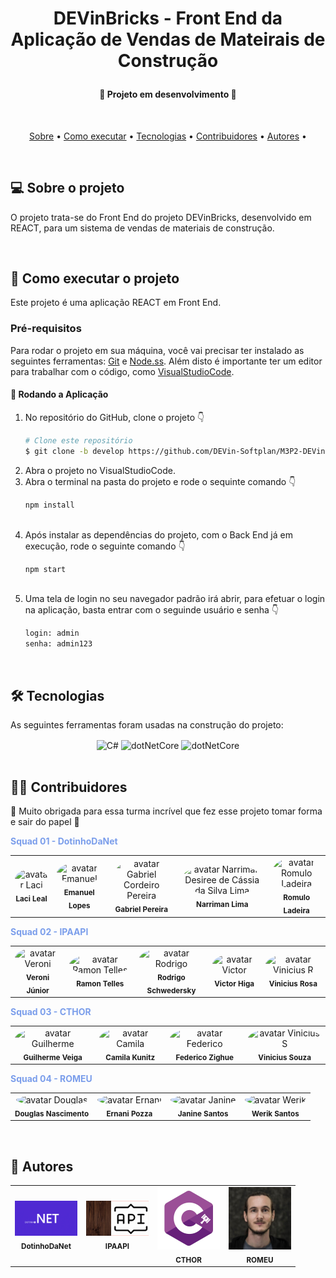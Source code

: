 <h1 align="center">
</h1>

<h1 align="center">
   <p>DEVinBricks - Front End da Aplicação de Vendas de Mateirais de Construção</p>
</h1>

<h4 align="center"> 
	🚧  Projeto em desenvolvimento 🚧
</h4>

<br>

<p align="center">
 <a href="#-sobre-o-projeto">Sobre</a> •
 <a href="#-como-executar-o-projeto">Como executar</a> • 
 <a href="#-tecnologias">Tecnologias</a> • 
 <a href="#-contribuidores">Contribuidores</a> • 
 <a href="#-autores">Autores</a> •  
</p>
<br>

## 💻 Sobre o projeto

O projeto trata-se do Front End do projeto DEVinBricks, desenvolvido em REACT, para um sistema de vendas de materiais de construção.

<br>

## 🚀 Como executar o projeto

Este projeto é uma aplicação REACT em Front End.

### Pré-requisitos

Para rodar o projeto em sua máquina, você vai precisar ter instalado as seguintes ferramentas:
[Git](https://git-scm.com) e [Node.ss](https://nodejs.org/en/).
Além disto é importante ter um editor para trabalhar com o código, como [VisualStudioCode](https://code.visualstudio.com/).

#### 🎲 Rodando a Aplicação

<ol start="1">
<li>No repositório do GitHub, clone o projeto 👇</li>

```bash
# Clone este repositório
$ git clone -b develop https://github.com/DEVin-Softplan/M3P2-DEVinBricks-FrontEnd.git
```

<li>Abra o projeto no VisualStudioCode.
<br>
<li>Abra o terminal na pasta do projeto e rode o sequinte comando 👇<br>

```bash
npm install
```

</li>
<br>
<li>Após instalar as dependências do projeto, com o Back End já em execução, rode o seguinte comando 👇<br>

```bash
npm start
```

</li>

</li>
<br>
<li>Uma tela de login no seu navegador padrão irá abrir, para efetuar o login na aplicação, basta entrar com o seguinde usuário e senha  👇<br>

```bash
login: admin
senha: admin123
```

</li>
</ol><br>

## 🛠 Tecnologias

As seguintes ferramentas foram usadas na construção do projeto:

<div style="display: inline_block" align="center">

<img align="center" alt="C#" height="80" src="https://upload.wikimedia.org/wikipedia/commons/thumb/d/d9/Node.js_logo.svg/1200px-Node.js_logo.svg.png">
<img align="center" alt="dotNetCore" height="80"  src="https://upload.wikimedia.org/wikipedia/commons/thumb/a/a7/React-icon.svg/1200px-React-icon.svg.png">
<img align="center" alt="dotNetCore" height="110"  src="https://v4.mui.com/static/logo.png">

</div><br>

## 👨‍💻 Contribuidores

💜 Muito obrigada para essa turma incrível que fez esse projeto tomar forma e sair do papel 👏

<b style="color:#7b9eeb">Squad 01 - DotinhoDaNet</b>

<table>
   <tr>
      <td align="center">
         <img style="border-radius: 50%;" src="https://avatars.githubusercontent.com/lacijr" width="100px;" alt="avatar Laci"/><br />
         <sub><b>Laci Leal</b></sub>
         <br/>
      </td>
      <td align="center">
         <img style="border-radius: 50%;" src="https://avatars.githubusercontent.com/u/86383785?v=4" width="100px;" alt="avatar Emanuel"/><br />
         <sub><b>Emanuel Lopes</b></sub>
         <br/>
      </td>
      <td align="center">
         <img style="border-radius: 50%;" src="https://avatars.githubusercontent.com/u/93409627?v=4" width="100px;" alt="avatar Gabriel Cordeiro Pereira"/><br />
         <sub><b>Gabriel Pereira</b></sub>
         <br/>
      </td>
      <td align="center">
         <img style="border-radius: 50%;" src="https://avatars.githubusercontent.com/u/93232919?v=4" width="100px;" alt="avatar Narriman Desiree de Cássia da Silva Lima"/><br />
         <sub><b>Narriman Lima</b></sub>
         <br/>
      </td>
      <td align="center">
         <img style="border-radius: 50%;" src="https://avatars.githubusercontent.com/u/93687924?v=4" width="100px;" alt="avatar Romulo Ladeira"/><br />
         <sub><b>Romulo Ladeira</b></sub>
         <br/>
      </td>
   </tr>
</table>

<b style="color:#7b9eeb">Squad 02 - IPAAPI</b>

<table>
   <tr>
      <td align="center">
         <img style="border-radius: 50%;" src="https://avatars.githubusercontent.com/VeroniJrStudant" width="100px;" alt="avatar Veroni"/><br />
         <sub><b>Veroni Júnior</b></sub>
         <br/>
      </td>
      <td align="center">
         <img style="border-radius: 50%;" src="https://avatars.githubusercontent.com/u/73497963?v=4" width="100px;" alt="avatar Ramon Telles"/><br />
         <sub><b>Ramon Telles</b></sub>
         <br/>
      <td align="center">
         <img style="border-radius: 50%;" src="https://avatars.githubusercontent.com/Rschwedersky" width="100px;" alt="avatar Rodrigo"/><br />
         <sub><b>Rodrigo Schwedersky</b></sub>
         <br/>
      </td>
      <td align="center">
         <img style="border-radius: 50%;" src="https://avatars.githubusercontent.com/Victor-Higa1997" width="100px;" alt="avatar Victor"/><br />
         <sub><b>Victor Higa</b></sub>
         <br/>
            <td align="center">
         <img style="border-radius: 50%;" src="https://avatars.githubusercontent.com/viniHiagoRosa" width="100px;" alt="avatar Vinicius R"/><br />
         <sub><b>Vinicius Rosa</b></sub>
         <br/>
      </td>
   </tr>
</table>

<b style="color:#7b9eeb">Squad 03 - CTHOR</b>

<table>
   <tr>
      <td align="center">
         <img style="border-radius: 50%;" src="https://avatars.githubusercontent.com/GuiVeigaSesiSenai" width="100px;" alt="avatar Guilherme"/><br />
         <sub><b>Guilherme Veiga</b></sub>
         <br/>
      </td>
            <td align="center">
         <img style="border-radius: 50%;" src="https://avatars.githubusercontent.com/camila-kunitz" width="100px;" alt="avatar Camila"/><br />
         <sub><b>Camila Kunitz</b></sub>
         <br/>
      </td>
            <td align="center">
         <img style="border-radius: 50%;" src="https://avatars.githubusercontent.com/zighue1" width="100px;" alt="avatar Federico"/><br />
         <sub><b>Federico Zighue</b></sub>
         <br/>
      </td>
      <td align="center">
         <img style="border-radius: 50%;" src="https://avatars.githubusercontent.com/ViniiSouza" width="100px;" alt="avatar Vinicius S"/><br />
         <sub><b>Vinicius Souza</b></sub>
         <br/>
      </td>
   </tr>
</table>

<b style="color:#7b9eeb">Squad 04 - ROMEU</b>

<table>
   <tr>
      <td align="center">
         <img style="border-radius: 50%;" src="https://avatars.githubusercontent.com/douglas-devinhouse" width="100px;" alt="avatar Douglas"/><br />
         <sub><b>Douglas Nascimento</b></sub>
         <br/>
      </td>
      <td align="center">
         <img style="border-radius: 50%;" src="https://avatars.githubusercontent.com/ernanipozza" width="100px;" alt="avatar Ernani"/><br />
         <sub><b>Ernani Pozza</b></sub>
         <br/>
      </td>
      <td align="center">
         <img style="border-radius: 50%;" src="https://avatars.githubusercontent.com/janinelps" width="100px;" alt="avatar Janine"/><br />
         <sub><b>Janine Santos</b></sub>
         <br/>
      </td>
      <td align="center">
         <img style="border-radius: 50%;" src="https://avatars.githubusercontent.com/werikorus" width="100px;" alt="avatar Werik"/><br />
         <sub><b>Werik Santos</b></sub>
         <br/>
      </td>
   </tr>
</table>

<br>

## 🦸 Autores

<table>
   <tr>
      <td align="center">
         <img src="./Img/DotinhoDaNet.gif" width="100px;" alt="logo squad dotinho"/>
         <br/>
         <sub><b>DotinhoDaNet</b></sub>
      </td>
      <td align="center">
         <img src="./Img/IPAAPI.gif" width="100px;" alt="logo squad IPAAPI"/>
         <br/>
         <sub><b>IPAAPI</b></sub>
      </td>
      <td align="center">
         <img src="./Img/CTHOR.png" width="100px;" alt="logo squad CTHOR"/>
         <br/>
         <sub><b>CTHOR</b></sub>
      </td>
      <td align="center">
         <img src="./Img/ROMEU.jpg" width="100px;" alt="logo squad ROMEU"/>
         <br/>
         <sub><b>ROMEU</b></sub>
      </td>
   </tr>
</table>
